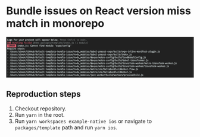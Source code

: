 # Bundle issues on React version miss match in monorepo

![Screenshot 2025-03-23 at 13.02.34.png](/assets/screenshot.png)

## Reproduction steps

1. Checkout repository.
2. Run `yarn` in the root.
3. Run `yarn workspaces example-native ios` or navigate to `packages/template` path and run `yarn ios`.
